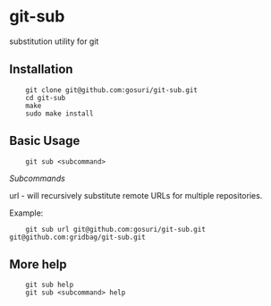 git-sub
=======

substitution utility for git

Installation
------------

		git clone git@github.com:gosuri/git-sub.git
		cd git-sub
		make
		sudo make install


Basic Usage
-----------

		git sub <subcommand>

*Subcommands*

url -  will recursively substitute remote URLs for multiple repositories.

Example:

		git sub url git@github.com:gosuri/git-sub.git git@github.com:gridbag/git-sub.git


More help
---------
		git sub help
		git sub <subcommand> help
